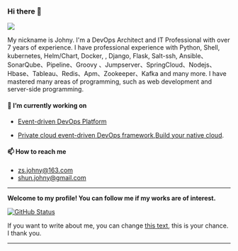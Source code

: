 ### Hi there 👋 

![](https://komarev.com/ghpvc/?username=zsjohny)

My nickname is Johny. I'm a DevOps Architect and IT Professional with over 7 years of experience. I have professional experience with Python, Shell, kubernetes, Helm/Chart, Docker, , Django, Flask, Salt-ssh, Ansible、SonarQube、Pipeline、Groovy 、Jumpserver、SpringCloud、Nodejs、Hbase、Tableau、Redis、Apm、Zookeeper、Kafka and many more. I have mastered many areas of programming, such as web development and server-side programming.

####  🔭 I’m currently working on 
  - [Event-driven DevOps Platform](https://github.com/zsjohny/Apollo)
  
  - [Private cloud event-driven DevOps framework,Build your native cloud](https://github.com/zsjohny/ApolloX).
  

#### 📫 How to reach me
  - zs.johny@163.com
  - shun.johny@gmail.com


---------

**Welcome to my profile! You can follow me if my works are of interest.**

[![GitHub Status](https://github-readme-stats.vercel.app/api?username=zsjohny&show_icons=true&theme=tokyonight&count_private=true)](https://github.com/zsjohny)

If you want to write about me, you can change [this text](https://github.com/zsjohny/zsjohny), this is your chance. I thank you.

--------


<!--
**zsjohny/zsjohny** is a ✨ _special_ ✨ repository because its `README.md` (this file) appears on your GitHub profile.

Here are some ideas to get you started:

- 🔭 I’m currently working on ...
- 🌱 I’m currently learning ...
- 👯 I’m looking to collaborate on ...
- 🤔 I’m looking for help with ...
- 💬 Ask me about ...
- 📫 How to reach me: ...
- 😄 Pronouns: ...
- ⚡ Fun fact: ...
-->
